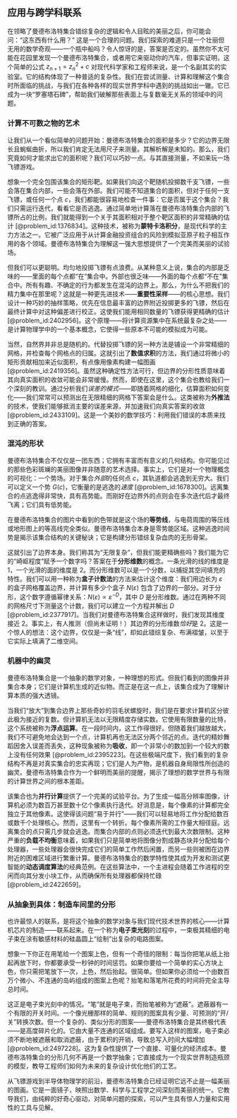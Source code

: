 ## 应用与跨学科联系

在领略了曼德布洛特集合错综复杂的逻辑和令人目眩的美丽之后，你可能会问：“这东西有什么用？” 这是一个合理的问题。我们探索的难道只是一个壮丽但无用的数学奇观——一个瓶中船吗？令人惊讶的是，答案是否定的。虽然你不太可能在花园里发现一个曼德布洛特集合，或者用它来驱动你的汽车，但事实证明，这个简单的公式 $z_{n+1} = z_n^2 + c$ 对现代科学家和工程师来说，是一个名副其实的实验室。它的结构体现了一种普适的复杂性。我们在尝试测量、计算和理解这个集合时所面临的挑战，与我们在各种各样的现实世界学科中遇到的挑战如出一辙。它已成为一块“罗塞塔石碑”，帮助我们破解那些表面上与复数毫无关系的领域中的问题。

### 计算不可数之物的艺术

让我们从一个看似简单的问题开始：曼德布洛特集合的面积是多少？它的边界无限长且蜿蜒曲折，所以我们肯定无法用尺子来测量。其解析解是未知的。那么，我们究竟如何才能求出它的面积呢？我们可以巧妙一点。与其直接测量，不如来玩一场飞镖游戏。

想象一个完全包围该集合的矩形靶。如果我们向这个靶随机投掷数千支飞镖，一些会落在集合内部，一些会落在外部。我们可能不知道集合的面积，但对于任何一支飞镖，或任何一个点 $c$，我们都能很容易地检查一件事：它是否属于这个集合？我们只需运行迭代，看看它是否逃逸。通过简单地计算落在曼德布洛特集合内部的飞镖所占的比例，我们就能得到一个关于其面积相对于整个靶区面积的非常精确的估计 [@problem_id:1376834]。这种技术，被称为**蒙特卡洛积分**，是现代科学的主力方法之一。它被广泛应用于从计算金融投资组合的风险到模拟亚原子粒子相互作用的各个领域。曼德布洛特集合为理解这一强大思想提供了一个完美而美丽的试验场。

但我们可以更聪明。均匀地投掷飞镖有点浪费。从某种意义上说，集合的内部是乏味的——里面的每个点都“在”集合中。外部也很乏味——外面的每个点都“不在”集合中。所有有趣、不确定的行为都发生在混沌的边界上。那么，为什么不把我们的精力集中在那里呢？这就是一种更先进技术——**重要性采样**——的核心思想。我们设计一种巧妙的抽样策略，优先在信息最丰富的边界附近投掷更多的飞镖，然后在最终计算中对这种偏差进行校正。这使我们能用相同数量的飞镖获得更精确的估计 [@problem_id:2402956]。这个原理——将计算资源集中在系统最复杂之处——是计算物理学中的一个基本概念，它使得一些原本不可能的模拟成为可能。

当然，自然界并非总是随机的。代替投掷飞镖的另一种方法是铺设一个非常精细的网格，并检查每个网格点的归属。这就引出了**数值求积**的方法，我们通过将微小的矩形贡献相加来近似面积，有点像用像素构建一幅图画 [@problem_id:2419356]。虽然这种确定性方法可行，但边界的分形性质意味着其向真实面积的收敛可能会非常缓慢。然而，即使在这里，这个集合也教给我们一个深刻的教训。通过分析我们*误差的模式*——即随着网格的细化，估算面积如何变化——我们常常可以预测出在无限精细的网格下答案会是什么。这类被称为**外推法**的技术，使我们能够抵消主要的误差来源，并加速我们向真实答案的收敛 [@problem_id:2433109]。这是一个美妙的数学技巧：利用我们错误的本质来找到正确的答案。

### 混沌的形状

曼德布洛特集合不仅仅是一团东西；它拥有丰富而有意义的几何结构。你可能见过的那些色彩斑斓的美丽图像并非随意的艺术选择。事实上，它们是对一个物理概念的可视化：一个势场。对于集合*外部*的任何点 $c$，其轨道都会逃逸到无穷大。我们可以定义一个势 $G(c)$，它衡量的是逃逸的*速度* [@problem_id:1678300]。远离集合的点逃逸得非常快，具有高势能。而刚好在边界外的点则会在多次迭代后才最终飞离；它们具有低势能。

在曼德布洛特集合的图片中看到的色带就是这个场的**等势线**，与电荷周围的等压线或地形图上的等高线完全类似。曼德布洛特集合本身是零势能区域。这种逃逸时间势是揭示该集合结构的关键秘诀；它是构建分形错综复杂血肉的无形骨架。

这就引出了边界本身。我们称其为“无限复杂”，但我们能更精确些吗？我们能为它的“崎岖程度”赋予一个数字吗？答案在于**分形维数**的概念。一条光滑的线的维度是 1，一个光滑的面的维度是 2。而分形维数可以是一个分数，以捕捉其空间填充的特性。我们可以用一种称为**盒子计数法**的方法来估计这个维度：我们用边长为 $\varepsilon$ 的盒子网格覆盖边界，并计算有多少个盒子 $N(\varepsilon)$ 包含了边界的一部分。对于分形，这个数字遵循幂律关系：$N(\varepsilon) \propto \varepsilon^{-D}$，其中 $D$ 是分形维数。通过在两种不同的网格尺寸下测量这个计数，我们可以建立一个方程并解出 $D$ [@problem_id:2377917]。当我们对曼德布洛特集合这样做时，我们发现其维度接近 2。事实上，有人推测（但尚未证明！）其边界的分形维数*恰好*是 2。这是一个惊人的想法：这个边界，仅仅是一条“线”，却如此错综复杂、布满褶皱，以至于它实际上填满了二维空间。

### 机器中的幽灵

曼德布洛特集合是一个抽象的数学对象，一种理想的形式。但我们看到的图像并非集合本身；它们是计算机生成的近似物。而正是在这一点上，该集合成为了理解计算本质的强大透镜。

当我们“放大”到集合边界上那些奇妙的羽毛状螺旋时，我们是在要求计算机区分彼此极为接近的复数。但计算机无法以无限精度存储实数。它使用有限数量的比特，这个系统被称为**浮点运算**。在一段时间内，这工作得很好。但随着我们越放越大，我们不可避免地会达到一个点，计算机再也无法区分两个邻近的点。迭代的精妙舞蹈因舍入误差而丢失，这种现象被称为**吸收**，即一个非常小的数加到一个较大的数上没有任何效果 [@problem_id:2395223]。在这些极端尺度下，我们看到的复杂结构不再是对真实集合的忠实再现；它们是人为产物，是机器自身局限性所创造的幽灵。曼德布洛特集合作为一个鲜明而美丽的提醒，揭示了理想的数学世界与有限的计算世界之间的根本差距。

该集合也为**并行计算**提供了一个完美的试验平台。为了生成一幅高分辨率图像，计算机必须为数百万甚至数十亿个像素执行迭代。好消息是，每个像素的计算都完全独立于其他像素。这使得该问题“易于并行”——我们可以轻易地将工作分配给数百或数千个处理核心。然而，这里有一个转折。每个像素所需的工作量大相径庭。远离集合的点只需几步就会逃逸。而集合内部的点则必须迭代到最大次数限制。这种严重的**负载不均衡**意味着，如果我们只是简单地将图像分割成静态块并分配给每个处理器，一些处理器会很快完成它们的简单工作然后闲置，而另一些则被困在边界附近的困难区域进行繁重计算。曼德布洛特集合的数学特性使其成为开发和测试更智能的**动态调度算法**的经典范例。在这些算法中，一个主进程会随着工作进程的空闲而向其分发小块工作，从而确保所有处理器都保持忙碌 [@problem_id:2422659]。

### 从抽象到具体：制造车间里的分形

也许最惊人的联系，是将这个抽象的数学对象与我们现代技术世界的核心——计算机芯片的制造——联系起来。在一个称为**电子束光刻**的过程中，一束极其精细的电子束在涂有敏感材料的硅晶圆上“绘制”出复杂的电路图案。

想象一下你正在用笔给一个图案上色，但有一个奇怪的限制：每当你把笔从纸上抬起再放下时，你都要承受一秒钟的时间惩罚。如果你要给一个简单的实心方块上色，你只需把笔放下一次，上色，然后抬起。很简单。但如果你必须给一个由数百万个微小、不连通的岛屿组成的图案上色呢？抬笔和落笔所花费的时间将完全主导总时间。

这正是电子束光刻中的情况。“笔”就是电子束，而抬笔被称为“遮蔽”。遮蔽器有一个有限的开关时间。一个像光栅那样的简单、规则的图案具有少量、可预测的“开/关”转换次数。但一个复杂的、类似分形的图案——曼德布洛特集合是其终极代表——是高度碎片化的。它由大量不连通的区域组成。要写入这样的图案，电子束必须不断地被遮蔽和取消遮蔽，由于累积的开销，导致总写入时间大幅增加 [@problem_id:2497228]。这为复杂性提供了一个直接、可量化的经济成本。曼德布洛特集合的分形几何不再是一个数学抽象；它直接成为一个现实世界制造瓶颈的模型，教导工程师们如何为未来的复杂设计优化他们的工艺。

从飞镖游戏到半导体物理学的前沿，曼德布洛特集合已经证明它远不止是一幅美丽的图画。它是一面镜子，映照出数学、科学与工程学之间深刻而美丽的统一。它教导我们，由纯粹的好奇心驱动，对简单问题的探索，可以产生具有惊人力量和实用性的工具与见解。